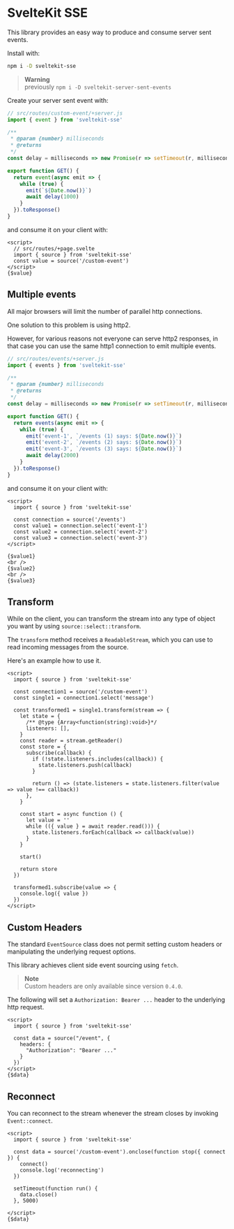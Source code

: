 # SvelteKit SSE

This library provides an easy way to produce and consume server sent events.

Install with:

```sh
npm i -D sveltekit-sse
```

> **Warning**\
> previously `npm i -D sveltekit-server-sent-events`

Create your server sent event with:

```js
// src/routes/custom-event/+server.js
import { event } from 'sveltekit-sse'

/**
 * @param {number} milliseconds
 * @returns
 */
const delay = milliseconds => new Promise(r => setTimeout(r, milliseconds))

export function GET() {
  return event(async emit => {
    while (true) {
      emit(`${Date.now()}`)
      await delay(1000)
    }
  }).toResponse()
}

```

and consume it on your client with:

```svelte
<script>
  // src/routes/+page.svelte
  import { source } from 'sveltekit-sse'
  const value = source('/custom-event')
</script>
{$value}
```

## Multiple events

All major browsers will limit the number of parallel http connections.

One solution to this problem is using http2.

However, for various reasons not everyone can serve http2 responses, in that case you can use the same http1 connection to emit multiple events.

```js
// src/routes/events/+server.js
import { events } from 'sveltekit-sse'

/**
 * @param {number} milliseconds
 * @returns
 */
const delay = milliseconds => new Promise(r => setTimeout(r, milliseconds))

export function GET() {
  return events(async emit => {
    while (true) {
      emit('event-1', `/events (1) says: ${Date.now()}`)
      emit('event-2', `/events (2) says: ${Date.now()}`)
      emit('event-3', `/events (3) says: ${Date.now()}`)
      await delay(2000)
    }
  }).toResponse()
}
```

and consume it on your client with:

```svelte
<script>
  import { source } from 'sveltekit-sse'

  const connection = source('/events')
  const value1 = connection.select('event-1')
  const value2 = connection.select('event-2')
  const value3 = connection.select('event-3')
</script>

{$value1}
<br />
{$value2}
<br />
{$value3}
```

## Transform

While on the client, you can transform the stream into any type of object you want by using `source::select::transform`.

The `transform` method receives a `ReadableStream`, which you can use to read incoming messages from the source.

Here's an example how to use it.

```svelte
<script>
  import { source } from 'sveltekit-sse'

  const connection1 = source('/custom-event')
  const single1 = connection1.select('message')

  const transformed1 = single1.transform(stream => {
    let state = {
      /** @type {Array<function(string):void>}*/
      listeners: [],
    }
    const reader = stream.getReader()
    const store = {
      subscribe(callback) {
        if (!state.listeners.includes(callback)) {
          state.listeners.push(callback)
        }

        return () => (state.listeners = state.listeners.filter(value => value !== callback))
      },
    }

    const start = async function () {
      let value = ''
      while (({ value } = await reader.read())) {
        state.listeners.forEach(callback => callback(value))
      }
    }

    start()

    return store
  })

  transformed1.subscribe(value => {
    console.log({ value })
  })
</script>
```


## Custom Headers

The standard `EventSource` class does not permit setting custom headers or manipulating the underlying request options.

This library achieves client side event sourcing using `fetch`.

> **Note**\
> Custom headers are only available since version `0.4.0`.

The following will set a `Authorization: Bearer ...` header to the underlying http request.

```svelte
<script>
  import { source } from 'sveltekit-sse'

  const data = source("/event", {
    headers: {
      "Authorization": "Bearer ..."
    }
  })
</script>
{$data}
```

## Reconnect

You can reconnect to the stream whenever the stream closes by invoking `Event::connect`.

```svelte
<script>
  import { source } from 'sveltekit-sse'

  const data = source('/custom-event').onclose(function stop({ connect }) {
    connect()
    console.log('reconnecting')
  })

  setTimeout(function run() {
    data.close()
  }, 5000)

</script>
{$data}
```
